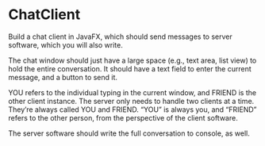 # ChatClient

 Build a chat client in JavaFX, which should send messages to server software, which you will also write.

The chat window should just have a large space (e.g., text area, list view) to hold the entire conversation.  It should have a text field to enter the current message, and a button to send it. 

YOU refers to the individual typing in the current window, and FRIEND is the other client instance.  The server only needs to handle two clients at a time.  They’re always called YOU and FRIEND.  “YOU” is always you, and “FRIEND” refers to the other person, from the perspective of the client software. 

The server software should write the full conversation to console, as well. 
